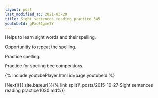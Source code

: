 ```yaml
---
layout: post
last_modified_at: 2021-03-29
title: Sight sentences reading practice 545
youtubeId: gPxq24gme7Y
---
```

 
 
Helps to learn sight words and their spelling.

Opportunitiy to repeat the spelling. 

Practice spelling. 
 
Practice for spelling bee competitions. 
 
{% include youtubePlayer.html id=page.youtubeId %}
 
 

[Next]({{ site.baseurl }}{% link  split1/_posts/2015-10-27-Sight sentences reading practice 1030.md%})
 
